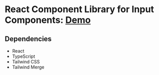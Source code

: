 # React Component Library for Input Components: [Demo](https://select-omega.vercel.app/)

## Dependencies

-   React
-   TypeScript
-   Tailwind CSS
-   Tailwind Merge
